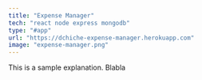 ```yaml
---
title: "Expense Manager"
tech: "react node express mongodb"
type: "#app"
url: "https://dchiche-expense-manager.herokuapp.com"
image: "expense-manager.png"
---
```


This is a sample explanation. Blabla
